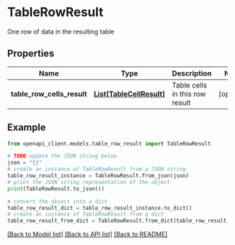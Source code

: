 # TableRowResult

One row of data in the resulting table

## Properties

Name | Type | Description | Notes
------------ | ------------- | ------------- | -------------
**table_row_cells_result** | [**List[TableCellResult]**](TableCellResult.md) | Table cells in this row result | [optional] 

## Example

```python
from openapi_client.models.table_row_result import TableRowResult

# TODO update the JSON string below
json = "{}"
# create an instance of TableRowResult from a JSON string
table_row_result_instance = TableRowResult.from_json(json)
# print the JSON string representation of the object
print(TableRowResult.to_json())

# convert the object into a dict
table_row_result_dict = table_row_result_instance.to_dict()
# create an instance of TableRowResult from a dict
table_row_result_from_dict = TableRowResult.from_dict(table_row_result_dict)
```
[[Back to Model list]](../README.md#documentation-for-models) [[Back to API list]](../README.md#documentation-for-api-endpoints) [[Back to README]](../README.md)


